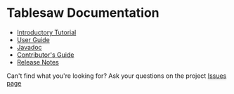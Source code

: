 # Tablesaw Documentation

* [Introductory Tutorial](https://jtablesaw.github.io/tablesaw/gettingstarted)
* [User Guide](https://jtablesaw.github.io/tablesaw/userguide/toc)
* [Javadoc](https://jtablesaw.github.io/tablesaw/apidocs/index)
* [Contributor's Guide](https://jtablesaw.github.io/tablesaw/contributing)
* [Release Notes](https://github.com/jtablesaw/tablesaw/releases)

Can't find what you're looking for?
Ask your questions on the project [Issues page](https://github.com/jtablesaw/tablesaw/issues)
